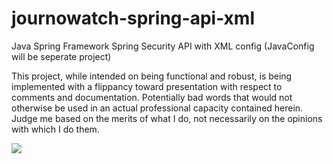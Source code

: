 # journowatch-spring-api-xml
Java Spring Framework Spring Security API with XML config (JavaConfig will be seperate project)

This project, while intended on being functional and robust, is being implemented with a flippancy toward presentation with respect to comments and documentation.  Potentially bad words that would not otherwise be used in an actual professional capacity contained herein.  Judge me based on the merits of what I do, not necessarily on the opinions with which I do them.

![]([](http://i.imgur.com/3ngYVMM.jpg))